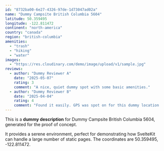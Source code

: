 ```yaml
---
id: "8732ba00-6e27-4326-97de-1d73047ad02a"
name: "Dummy Campsite British Columbia 5604"
latitude: 50.359495
longitude: -122.811472
continent: "north-america"
country: "canada"
region: "british-columbia"
amenities:
  - "trash"
  - "hiking"
  - "water"
images:
  - "https://res.cloudinary.com/demo/image/upload/v1/sample.jpg"
reviews:
  - author: "Dummy Reviewer A"
    date: "2025-05-07"
    rating: 3
    comment: "A nice, quiet dummy spot with some basic amenities."
  - author: "Dummy Reviewer B"
    date: "2025-04-04"
    rating: 4
    comment: "Found it easily. GPS was spot on for this dummy location."
---
```


This is a **dummy description** for Dummy Campsite British Columbia 5604, generated for the proof of concept.

It provides a serene environment, perfect for demonstrating how SvelteKit can handle a large number of static pages. The coordinates are 50.359495, -122.811472.
